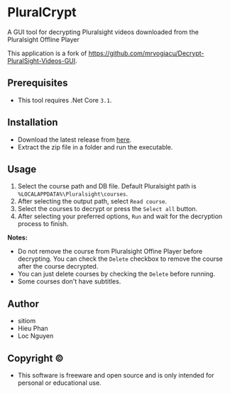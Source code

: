 # PluralCrypt

A GUI tool for decrypting Pluralsight videos downloaded from the Pluralsight Offline Player

This application is a fork of https://github.com/mrvogiacu/Decrypt-PluralSight-Videos-GUI.

## Prerequisites

* This tool requires .Net Core `3.1`.

## Installation

* Download the latest release from [here](https://github.com/sitiom/PluralCrypt/releases/latest).
* Extract the zip file in a folder and run the executable.

## Usage

1. Select the course path and DB file. Default Pluralsight path is `%LOCALAPPDATA%\Pluralsight\courses`.
2. After selecting the output path, select `Read course`.
3. Select the courses to decrypt or press the `Select all` button.
4. After selecting your preferred options, `Run` and wait for the decryption process to finish.

**Notes:**
+ Do not  remove the course from Pluralsight Offine Player before decrypting. You can check the `Delete` checkbox to remove the course after the course decrypted.
+ You can just delete courses by checking the `Delete` before running.
+ Some courses don't have subtitles.

## Author

- sitiom
- Hieu Phan
- Loc Nguyen

## Copyright ©

- This software is freeware and open source and is only intended for personal or educational use.
